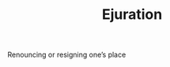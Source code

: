 ---
title: Ejuration
letter: E
permalink: "/definitions/bld-ejuration.html"
body: Renouncing or resigning one’s place
published_at: '2018-07-07'
source: Black's Law Dictionary 2nd Ed (1910)
layout: post
---